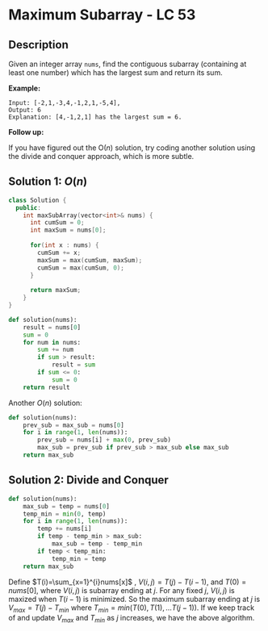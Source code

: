 # Maximum Subarray - LC 53

## Description


Given an integer array `nums`, find the contiguous subarray (containing at least one number) which has the largest sum and return its sum.

**Example:**

```
Input: [-2,1,-3,4,-1,2,1,-5,4],
Output: 6
Explanation: [4,-1,2,1] has the largest sum = 6.
```

**Follow up:**

If you have figured out the O(*n*) solution, try coding another solution using the divide and conquer approach, which is more subtle.

## Solution 1: $O(n)$

```cpp
class Solution {
  public:
  	int maxSubArray(vector<int>& nums) {
      int cumSum = 0;
      int maxSum = nums[0];
      
      for(int x : nums) {
        cumSum += x;
        maxSum = max(cumSum, maxSum);
        cumSum = max(cumSum, 0);
      }
      
      return maxSum;
    }
}
```



```python
def solution(nums):
    result = nums[0]
    sum = 0
    for num in nums:
        sum += num
        if sum > result:
            result = sum
        if sum <= 0:
            sum = 0
    return result
```

Another $O(n)$ solution:

```python
def solution(nums):
    prev_sub = max_sub = nums[0]
    for i in range(1, len(nums)):
        prev_sub = nums[i] + max(0, prev_sub)
        max_sub = prev_sub if prev_sub > max_sub else max_sub
    return max_sub
```

## Solution 2: Divide and Conquer

```python
def solution(nums):
    max_sub = temp = nums[0]
    temp_min = min(0, temp)
    for i in range(1, len(nums)):
        temp += nums[i]
        if temp - temp_min > max_sub:
            max_sub = temp - temp_min
        if temp < temp_min:
            temp_min = temp
    return max_sub
```

Define $T(i)=\sum_{x=1}^{i}nums[x]$ , $V(i,j)=T(j)-T(i-1)$, and $T(0)=nums[0]$, where $V(i,j)$ is subarray ending at $j$. For any fixed $j$, $V(i,j)$ is maxized when $T(i-1)$ is minimized. So the maximum subarray ending at $j$ is $V_{max}=T(j)-T_{min}$ where $T_{min}=min(T(0),T(1),\dots T(j-1))$. If we keep track of and update $V_{max}$ and $T_{min}$ as $j$ increases, we have the above algorithm. 